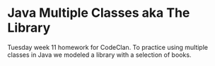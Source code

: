 # Java Multiple Classes aka The Library

Tuesday week 11 homework for CodeClan. To practice using multiple classes in Java we modeled a library with a selection of books.
